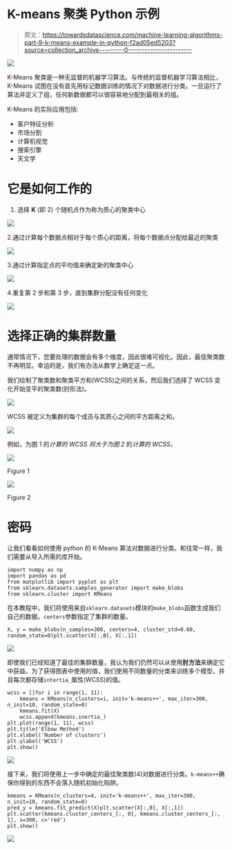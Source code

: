# K-means 聚类 Python 示例

> 原文：<https://towardsdatascience.com/machine-learning-algorithms-part-9-k-means-example-in-python-f2ad05ed5203?source=collection_archive---------0----------------------->

![](img/1a6a9e0407f1893e97be02004e5b2221.png)

K-Means 聚类是一种无监督的机器学习算法。与传统的监督机器学习算法相比，K-Means 试图在没有首先用标记数据训练的情况下对数据进行分类。一旦运行了算法并定义了组，任何新数据都可以很容易地分配到最相关的组。

K-Means 的实际应用包括:

*   客户特征分析
*   市场分割
*   计算机视觉
*   搜索引擎
*   天文学

# 它是如何工作的

1.  选择 **K** (即 2) 个随机点作为称为质心的聚类中心

![](img/136558a108e67ec044067af1fc29a04b.png)

2.通过计算每个数据点相对于每个质心的距离，将每个数据点分配给最近的聚类

![](img/b5a81064d8de4d53e1e0d8dfbd1689eb.png)

3.通过计算指定点的平均值来确定新的聚类中心

![](img/f50c8de7afc0989b89128aed49804532.png)

4.重复第 2 步和第 3 步，直到集群分配没有任何变化

![](img/63734e75850771b450baf8a3a64fcae9.png)

# 选择正确的集群数量

通常情况下，您要处理的数据会有多个维度，因此很难可视化。因此，最佳聚类数不再明显。幸运的是，我们有办法从数学上确定这一点。

我们绘制了聚类数和聚类平方和(WCSS)之间的关系，然后我们选择了 WCSS 变化开始变平的聚类数(肘形法)。

![](img/e31dc9a8fa2c179a04933c88d3d1a673.png)

WCSS 被定义为集群的每个成员与其质心之间的平方距离之和。

![](img/e8cebb77302c90da389fd0a8412ccfc8.png)

例如，为图 1 的*计算的 WCSS 将大于为图 2* 的*计算的 WCSS。*

![](img/d7074c2e62c5cb4aa4cccc157b38beca.png)

Figure 1

![](img/714073693875f9e84b6c6bfc24132274.png)

Figure 2

# 密码

让我们看看如何使用 python 的 K-Means 算法对数据进行分类。和往常一样，我们需要从导入所需的库开始。

```
import numpy as np
import pandas as pd
from matplotlib import pyplot as plt
from sklearn.datasets.samples_generator import make_blobs
from sklearn.cluster import KMeans
```

在本教程中，我们将使用来自`sklearn.datasets`模块的`make_blobs`函数生成我们自己的数据。`centers`参数指定了集群的数量。

```
X, y = make_blobs(n_samples=300, centers=4, cluster_std=0.60, random_state=0)plt.scatter(X[:,0], X[:,1])
```

![](img/6451e08b49a32b065232a2272d9048a7.png)

即使我们已经知道了最佳的集群数量，我认为我们仍然可以从使用**肘方法**来确定它中获益。为了获得图表中使用的值，我们使用不同数量的分类来训练多个模型，并且每次都存储`intertia_`属性(WCSS)的值。

```
wcss = []for i in range(1, 11):
    kmeans = KMeans(n_clusters=i, init='k-means++', max_iter=300, n_init=10, random_state=0)
    kmeans.fit(X)
    wcss.append(kmeans.inertia_)
plt.plot(range(1, 11), wcss)
plt.title('Elbow Method')
plt.xlabel('Number of clusters')
plt.ylabel('WCSS')
plt.show()
```

![](img/110578507d3cd7099705d5a844badff5.png)

接下来，我们将使用上一步中确定的最佳聚类数(4)对数据进行分类。`k-means++`确保你得到的东西不会落入随机初始化陷阱。

```
kmeans = KMeans(n_clusters=4, init='k-means++', max_iter=300, n_init=10, random_state=0)
pred_y = kmeans.fit_predict(X)plt.scatter(X[:,0], X[:,1])
plt.scatter(kmeans.cluster_centers_[:, 0], kmeans.cluster_centers_[:, 1], s=300, c='red')
plt.show()
```

![](img/ad5c419ac68b90a5b3ad31a3a1bb9eb9.png)